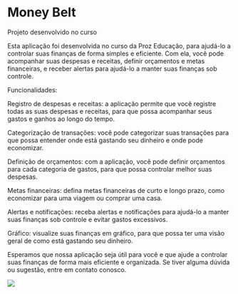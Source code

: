 # Money Belt

Projeto desenvolvido no curso 

Esta aplicação foi desenvolvida no curso da Proz Educação, para ajudá-lo a controlar suas finanças de forma simples e eficiente. Com ela, você pode acompanhar suas despesas e receitas, definir orçamentos e metas financeiras, e receber alertas para ajudá-lo a manter suas finanças sob controle.

Funcionalidades:

Registro de despesas e receitas: a aplicação permite que você registre todas as suas despesas e receitas, para que possa acompanhar seus gastos e ganhos ao longo do tempo.

Categorização de transações: você pode categorizar suas transações para que possa entender onde está gastando seu dinheiro e onde pode economizar.

Definição de orçamentos: com a aplicação, você pode definir orçamentos para cada categoria de gastos, para que possa controlar melhor suas despesas.

Metas financeiras: defina metas financeiras de curto e longo prazo, como economizar para uma viagem ou comprar uma casa.

Alertas e notificações: receba alertas e notificações para ajudá-lo a manter suas finanças sob controle e evitar gastos excessivos.

Gráfico: visualize suas finanças em gráfico, para que possa ter uma visão geral de como está gastando seu dinheiro.

Esperamos que nossa aplicação seja útil para você e que ajude a controlar suas finanças de forma mais eficiente e organizada. Se tiver alguma dúvida ou sugestão, entre em contato conosco.

![](https://drive.google.com/file/d/1-fFnnPA0g1OSuJx4MXOEE6Bp5K-Hu0Og/view?usp=sharing)
